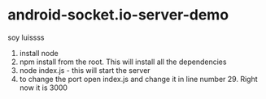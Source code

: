 # android-socket.io-server-demo
soy luissss
1) install node
2) npm install from the root. This will install all the dependencies
3) node index.js - this will start the server
4) to change the port  open index.js and change it in line number 29. Right now it is 3000
